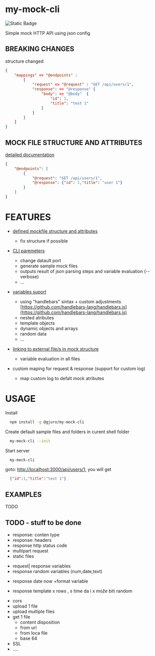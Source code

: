 # my-mock-cli
![Static Badge](https://img.shields.io/badge/licence-MIT-blue)

Simple mock HTTP API using json config
## BREAKING CHANGES
structure changed
```json
{
    "mappings" => "@endpoints" :
        {
            "request" => "@request" : "GET /api/users/1",
            "response": => "@response" {
                "body": => "@body"  {
                    "id": 1,
                    "title": "test 1"
                }
            }
        }
    ]
}
```

## MOCK FILE STRUCTURE AND ATTRIBUTES
[detailed documentation](_doc/mock-structure.md)

```json
{
    "@endpoints": [
        {
            "@request": "GET /api/users/1",
            "@response": {"id": 1,"title": "user 1"}
        }
    ]
}
```

# FEATURES
- [defined mockfile structure and attributes](_doc/mock-structure.md)
  - fix structure if possible
 - [CLI paremeters](_doc/cli-parameters.md)
   - change datault port
   - generate sample mock files
   - outputs result of json parsing steps and variable evaluation (--verbose)
   - ...

 - [variables suport](_doc/variables.md)
   - using "handlebars" sintax + custom adjustments [https://github.com/handlebars-lang/handlebars.js](https://github.com/handlebars-lang/handlebars.js)
   - nested atributes
   - template objects
   - dynamic objects and arrays
   - random data
   - ...

 - [linking to external file/s in mock structure](_doc.external_files.md)
   - variable evaluation in all files

 - custom maping for request & response (support for custom log)
   - map custom log to defalt mock atributes

# USAGE
Install
```sh
  npm install -g @gjuro/my-mock-cli
```
Create default sample files and folders in curent shell folder
```sh
  my-mock-cli --init
```

Start server
```sh
  my-mock-cli
```
goto: [http://localhost:3000/api/users/1](http://localhost:3000/api/users/1), you will get
```json
  {"id":1,"title":"test 1"}
```

## EXAMPLES
TODO

## TODO - stuff to be done
-  response: conten type
-  response: headers
-  response http status code
-  multipart request
-  static files
+  request| response variables
+  response random variables (num,date,text)
-  response date now +format variable
+  response template x rows , s time da i x može biti random
-  cors
-  upload 1 file
-  upload multiple files
-  get 1 file
   -  content disposition
   -  from url
   -  from loca file
   -  base 64
- SSL
- ....